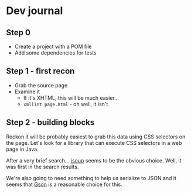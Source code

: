 # Dev journal

## Step 0

* Create a project with a POM file
* Add some dependencies for tests

## Step 1 - first recon

* Grab the source page
* Examine it
  * If it's XHTML, this will be much easier...
  * `xmllint page.html` - oh well, it isn't

## Step 2 - building blocks

Reckon it will be probably easiest to grab this data using CSS selectors on the page.
Let's look for a library that can execute CSS selectors in a web page in Java.

After a very brief search... [jsoup](https://jsoup.org) seems to be the obvious choice. Well, it was
first in the search results.

We're also going to need something to help us serialize to JSON and it seems that [Gson](https://github.com/google/gson)
is a reasonable choice for this.

